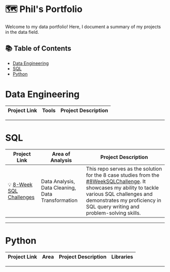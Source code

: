 # 🗺 Phil's Portfolio

Welcome to my data portfolio! Here, I document a summary of my projects in the data field. 

## 📚 Table of Contents
- [Data Engineering](#data-engineering)
- [SQL](#sql)
- [Python](#python)

# Data Engineering

| Project Link | Tools | Project Description | 
|---|---|---|

***

# SQL

| Project Link | Area of Analysis | Project Description | 
|---|---|---|
| 💡 [8-Week SQL Challenges](https://github.com/PhilZambri/8-Week-SQL-Challenge) | Data Analysis, Data Cleaning, Data Transformation | This repo serves as the solution for the 8 case studies from the [#8WeekSQLChallenge](https://8weeksqlchallenge.com). It showcases my ability to tackle various SQL challenges and demonstrates my proficiency in SQL query writing and problem-solving skills. | 

***

# Python

| Project Link | Area | Project Description | Libraries |    
|---|---|---|---|

***
